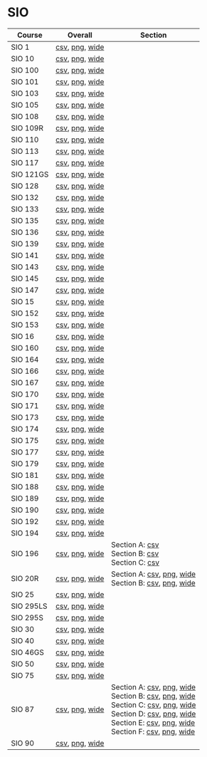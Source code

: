 # SIO

| Course | Overall | Section |
| ------ | ------- | ------- |
| SIO 1 | [csv](https://github.com/UCSD-Historical-Enrollment-Data/2024Fall/blob/main/overall/SIO%201.csv), [png](https://raw.githubusercontent.com/UCSD-Historical-Enrollment-Data/2024Fall/main/plot_overall/SIO%201.png), [wide](https://raw.githubusercontent.com/UCSD-Historical-Enrollment-Data/2024Fall/main/plot_overall_wide/SIO%201.png) |  |
| SIO 10 | [csv](https://github.com/UCSD-Historical-Enrollment-Data/2024Fall/blob/main/overall/SIO%2010.csv), [png](https://raw.githubusercontent.com/UCSD-Historical-Enrollment-Data/2024Fall/main/plot_overall/SIO%2010.png), [wide](https://raw.githubusercontent.com/UCSD-Historical-Enrollment-Data/2024Fall/main/plot_overall_wide/SIO%2010.png) |  |
| SIO 100 | [csv](https://github.com/UCSD-Historical-Enrollment-Data/2024Fall/blob/main/overall/SIO%20100.csv), [png](https://raw.githubusercontent.com/UCSD-Historical-Enrollment-Data/2024Fall/main/plot_overall/SIO%20100.png), [wide](https://raw.githubusercontent.com/UCSD-Historical-Enrollment-Data/2024Fall/main/plot_overall_wide/SIO%20100.png) |  |
| SIO 101 | [csv](https://github.com/UCSD-Historical-Enrollment-Data/2024Fall/blob/main/overall/SIO%20101.csv), [png](https://raw.githubusercontent.com/UCSD-Historical-Enrollment-Data/2024Fall/main/plot_overall/SIO%20101.png), [wide](https://raw.githubusercontent.com/UCSD-Historical-Enrollment-Data/2024Fall/main/plot_overall_wide/SIO%20101.png) |  |
| SIO 103 | [csv](https://github.com/UCSD-Historical-Enrollment-Data/2024Fall/blob/main/overall/SIO%20103.csv), [png](https://raw.githubusercontent.com/UCSD-Historical-Enrollment-Data/2024Fall/main/plot_overall/SIO%20103.png), [wide](https://raw.githubusercontent.com/UCSD-Historical-Enrollment-Data/2024Fall/main/plot_overall_wide/SIO%20103.png) |  |
| SIO 105 | [csv](https://github.com/UCSD-Historical-Enrollment-Data/2024Fall/blob/main/overall/SIO%20105.csv), [png](https://raw.githubusercontent.com/UCSD-Historical-Enrollment-Data/2024Fall/main/plot_overall/SIO%20105.png), [wide](https://raw.githubusercontent.com/UCSD-Historical-Enrollment-Data/2024Fall/main/plot_overall_wide/SIO%20105.png) |  |
| SIO 108 | [csv](https://github.com/UCSD-Historical-Enrollment-Data/2024Fall/blob/main/overall/SIO%20108.csv), [png](https://raw.githubusercontent.com/UCSD-Historical-Enrollment-Data/2024Fall/main/plot_overall/SIO%20108.png), [wide](https://raw.githubusercontent.com/UCSD-Historical-Enrollment-Data/2024Fall/main/plot_overall_wide/SIO%20108.png) |  |
| SIO 109R | [csv](https://github.com/UCSD-Historical-Enrollment-Data/2024Fall/blob/main/overall/SIO%20109R.csv), [png](https://raw.githubusercontent.com/UCSD-Historical-Enrollment-Data/2024Fall/main/plot_overall/SIO%20109R.png), [wide](https://raw.githubusercontent.com/UCSD-Historical-Enrollment-Data/2024Fall/main/plot_overall_wide/SIO%20109R.png) |  |
| SIO 110 | [csv](https://github.com/UCSD-Historical-Enrollment-Data/2024Fall/blob/main/overall/SIO%20110.csv), [png](https://raw.githubusercontent.com/UCSD-Historical-Enrollment-Data/2024Fall/main/plot_overall/SIO%20110.png), [wide](https://raw.githubusercontent.com/UCSD-Historical-Enrollment-Data/2024Fall/main/plot_overall_wide/SIO%20110.png) |  |
| SIO 113 | [csv](https://github.com/UCSD-Historical-Enrollment-Data/2024Fall/blob/main/overall/SIO%20113.csv), [png](https://raw.githubusercontent.com/UCSD-Historical-Enrollment-Data/2024Fall/main/plot_overall/SIO%20113.png), [wide](https://raw.githubusercontent.com/UCSD-Historical-Enrollment-Data/2024Fall/main/plot_overall_wide/SIO%20113.png) |  |
| SIO 117 | [csv](https://github.com/UCSD-Historical-Enrollment-Data/2024Fall/blob/main/overall/SIO%20117.csv), [png](https://raw.githubusercontent.com/UCSD-Historical-Enrollment-Data/2024Fall/main/plot_overall/SIO%20117.png), [wide](https://raw.githubusercontent.com/UCSD-Historical-Enrollment-Data/2024Fall/main/plot_overall_wide/SIO%20117.png) |  |
| SIO 121GS | [csv](https://github.com/UCSD-Historical-Enrollment-Data/2024Fall/blob/main/overall/SIO%20121GS.csv), [png](https://raw.githubusercontent.com/UCSD-Historical-Enrollment-Data/2024Fall/main/plot_overall/SIO%20121GS.png), [wide](https://raw.githubusercontent.com/UCSD-Historical-Enrollment-Data/2024Fall/main/plot_overall_wide/SIO%20121GS.png) |  |
| SIO 128 | [csv](https://github.com/UCSD-Historical-Enrollment-Data/2024Fall/blob/main/overall/SIO%20128.csv), [png](https://raw.githubusercontent.com/UCSD-Historical-Enrollment-Data/2024Fall/main/plot_overall/SIO%20128.png), [wide](https://raw.githubusercontent.com/UCSD-Historical-Enrollment-Data/2024Fall/main/plot_overall_wide/SIO%20128.png) |  |
| SIO 132 | [csv](https://github.com/UCSD-Historical-Enrollment-Data/2024Fall/blob/main/overall/SIO%20132.csv), [png](https://raw.githubusercontent.com/UCSD-Historical-Enrollment-Data/2024Fall/main/plot_overall/SIO%20132.png), [wide](https://raw.githubusercontent.com/UCSD-Historical-Enrollment-Data/2024Fall/main/plot_overall_wide/SIO%20132.png) |  |
| SIO 133 | [csv](https://github.com/UCSD-Historical-Enrollment-Data/2024Fall/blob/main/overall/SIO%20133.csv), [png](https://raw.githubusercontent.com/UCSD-Historical-Enrollment-Data/2024Fall/main/plot_overall/SIO%20133.png), [wide](https://raw.githubusercontent.com/UCSD-Historical-Enrollment-Data/2024Fall/main/plot_overall_wide/SIO%20133.png) |  |
| SIO 135 | [csv](https://github.com/UCSD-Historical-Enrollment-Data/2024Fall/blob/main/overall/SIO%20135.csv), [png](https://raw.githubusercontent.com/UCSD-Historical-Enrollment-Data/2024Fall/main/plot_overall/SIO%20135.png), [wide](https://raw.githubusercontent.com/UCSD-Historical-Enrollment-Data/2024Fall/main/plot_overall_wide/SIO%20135.png) |  |
| SIO 136 | [csv](https://github.com/UCSD-Historical-Enrollment-Data/2024Fall/blob/main/overall/SIO%20136.csv), [png](https://raw.githubusercontent.com/UCSD-Historical-Enrollment-Data/2024Fall/main/plot_overall/SIO%20136.png), [wide](https://raw.githubusercontent.com/UCSD-Historical-Enrollment-Data/2024Fall/main/plot_overall_wide/SIO%20136.png) |  |
| SIO 139 | [csv](https://github.com/UCSD-Historical-Enrollment-Data/2024Fall/blob/main/overall/SIO%20139.csv), [png](https://raw.githubusercontent.com/UCSD-Historical-Enrollment-Data/2024Fall/main/plot_overall/SIO%20139.png), [wide](https://raw.githubusercontent.com/UCSD-Historical-Enrollment-Data/2024Fall/main/plot_overall_wide/SIO%20139.png) |  |
| SIO 141 | [csv](https://github.com/UCSD-Historical-Enrollment-Data/2024Fall/blob/main/overall/SIO%20141.csv), [png](https://raw.githubusercontent.com/UCSD-Historical-Enrollment-Data/2024Fall/main/plot_overall/SIO%20141.png), [wide](https://raw.githubusercontent.com/UCSD-Historical-Enrollment-Data/2024Fall/main/plot_overall_wide/SIO%20141.png) |  |
| SIO 143 | [csv](https://github.com/UCSD-Historical-Enrollment-Data/2024Fall/blob/main/overall/SIO%20143.csv), [png](https://raw.githubusercontent.com/UCSD-Historical-Enrollment-Data/2024Fall/main/plot_overall/SIO%20143.png), [wide](https://raw.githubusercontent.com/UCSD-Historical-Enrollment-Data/2024Fall/main/plot_overall_wide/SIO%20143.png) |  |
| SIO 145 | [csv](https://github.com/UCSD-Historical-Enrollment-Data/2024Fall/blob/main/overall/SIO%20145.csv), [png](https://raw.githubusercontent.com/UCSD-Historical-Enrollment-Data/2024Fall/main/plot_overall/SIO%20145.png), [wide](https://raw.githubusercontent.com/UCSD-Historical-Enrollment-Data/2024Fall/main/plot_overall_wide/SIO%20145.png) |  |
| SIO 147 | [csv](https://github.com/UCSD-Historical-Enrollment-Data/2024Fall/blob/main/overall/SIO%20147.csv), [png](https://raw.githubusercontent.com/UCSD-Historical-Enrollment-Data/2024Fall/main/plot_overall/SIO%20147.png), [wide](https://raw.githubusercontent.com/UCSD-Historical-Enrollment-Data/2024Fall/main/plot_overall_wide/SIO%20147.png) |  |
| SIO 15 | [csv](https://github.com/UCSD-Historical-Enrollment-Data/2024Fall/blob/main/overall/SIO%2015.csv), [png](https://raw.githubusercontent.com/UCSD-Historical-Enrollment-Data/2024Fall/main/plot_overall/SIO%2015.png), [wide](https://raw.githubusercontent.com/UCSD-Historical-Enrollment-Data/2024Fall/main/plot_overall_wide/SIO%2015.png) |  |
| SIO 152 | [csv](https://github.com/UCSD-Historical-Enrollment-Data/2024Fall/blob/main/overall/SIO%20152.csv), [png](https://raw.githubusercontent.com/UCSD-Historical-Enrollment-Data/2024Fall/main/plot_overall/SIO%20152.png), [wide](https://raw.githubusercontent.com/UCSD-Historical-Enrollment-Data/2024Fall/main/plot_overall_wide/SIO%20152.png) |  |
| SIO 153 | [csv](https://github.com/UCSD-Historical-Enrollment-Data/2024Fall/blob/main/overall/SIO%20153.csv), [png](https://raw.githubusercontent.com/UCSD-Historical-Enrollment-Data/2024Fall/main/plot_overall/SIO%20153.png), [wide](https://raw.githubusercontent.com/UCSD-Historical-Enrollment-Data/2024Fall/main/plot_overall_wide/SIO%20153.png) |  |
| SIO 16 | [csv](https://github.com/UCSD-Historical-Enrollment-Data/2024Fall/blob/main/overall/SIO%2016.csv), [png](https://raw.githubusercontent.com/UCSD-Historical-Enrollment-Data/2024Fall/main/plot_overall/SIO%2016.png), [wide](https://raw.githubusercontent.com/UCSD-Historical-Enrollment-Data/2024Fall/main/plot_overall_wide/SIO%2016.png) |  |
| SIO 160 | [csv](https://github.com/UCSD-Historical-Enrollment-Data/2024Fall/blob/main/overall/SIO%20160.csv), [png](https://raw.githubusercontent.com/UCSD-Historical-Enrollment-Data/2024Fall/main/plot_overall/SIO%20160.png), [wide](https://raw.githubusercontent.com/UCSD-Historical-Enrollment-Data/2024Fall/main/plot_overall_wide/SIO%20160.png) |  |
| SIO 164 | [csv](https://github.com/UCSD-Historical-Enrollment-Data/2024Fall/blob/main/overall/SIO%20164.csv), [png](https://raw.githubusercontent.com/UCSD-Historical-Enrollment-Data/2024Fall/main/plot_overall/SIO%20164.png), [wide](https://raw.githubusercontent.com/UCSD-Historical-Enrollment-Data/2024Fall/main/plot_overall_wide/SIO%20164.png) |  |
| SIO 166 | [csv](https://github.com/UCSD-Historical-Enrollment-Data/2024Fall/blob/main/overall/SIO%20166.csv), [png](https://raw.githubusercontent.com/UCSD-Historical-Enrollment-Data/2024Fall/main/plot_overall/SIO%20166.png), [wide](https://raw.githubusercontent.com/UCSD-Historical-Enrollment-Data/2024Fall/main/plot_overall_wide/SIO%20166.png) |  |
| SIO 167 | [csv](https://github.com/UCSD-Historical-Enrollment-Data/2024Fall/blob/main/overall/SIO%20167.csv), [png](https://raw.githubusercontent.com/UCSD-Historical-Enrollment-Data/2024Fall/main/plot_overall/SIO%20167.png), [wide](https://raw.githubusercontent.com/UCSD-Historical-Enrollment-Data/2024Fall/main/plot_overall_wide/SIO%20167.png) |  |
| SIO 170 | [csv](https://github.com/UCSD-Historical-Enrollment-Data/2024Fall/blob/main/overall/SIO%20170.csv), [png](https://raw.githubusercontent.com/UCSD-Historical-Enrollment-Data/2024Fall/main/plot_overall/SIO%20170.png), [wide](https://raw.githubusercontent.com/UCSD-Historical-Enrollment-Data/2024Fall/main/plot_overall_wide/SIO%20170.png) |  |
| SIO 171 | [csv](https://github.com/UCSD-Historical-Enrollment-Data/2024Fall/blob/main/overall/SIO%20171.csv), [png](https://raw.githubusercontent.com/UCSD-Historical-Enrollment-Data/2024Fall/main/plot_overall/SIO%20171.png), [wide](https://raw.githubusercontent.com/UCSD-Historical-Enrollment-Data/2024Fall/main/plot_overall_wide/SIO%20171.png) |  |
| SIO 173 | [csv](https://github.com/UCSD-Historical-Enrollment-Data/2024Fall/blob/main/overall/SIO%20173.csv), [png](https://raw.githubusercontent.com/UCSD-Historical-Enrollment-Data/2024Fall/main/plot_overall/SIO%20173.png), [wide](https://raw.githubusercontent.com/UCSD-Historical-Enrollment-Data/2024Fall/main/plot_overall_wide/SIO%20173.png) |  |
| SIO 174 | [csv](https://github.com/UCSD-Historical-Enrollment-Data/2024Fall/blob/main/overall/SIO%20174.csv), [png](https://raw.githubusercontent.com/UCSD-Historical-Enrollment-Data/2024Fall/main/plot_overall/SIO%20174.png), [wide](https://raw.githubusercontent.com/UCSD-Historical-Enrollment-Data/2024Fall/main/plot_overall_wide/SIO%20174.png) |  |
| SIO 175 | [csv](https://github.com/UCSD-Historical-Enrollment-Data/2024Fall/blob/main/overall/SIO%20175.csv), [png](https://raw.githubusercontent.com/UCSD-Historical-Enrollment-Data/2024Fall/main/plot_overall/SIO%20175.png), [wide](https://raw.githubusercontent.com/UCSD-Historical-Enrollment-Data/2024Fall/main/plot_overall_wide/SIO%20175.png) |  |
| SIO 177 | [csv](https://github.com/UCSD-Historical-Enrollment-Data/2024Fall/blob/main/overall/SIO%20177.csv), [png](https://raw.githubusercontent.com/UCSD-Historical-Enrollment-Data/2024Fall/main/plot_overall/SIO%20177.png), [wide](https://raw.githubusercontent.com/UCSD-Historical-Enrollment-Data/2024Fall/main/plot_overall_wide/SIO%20177.png) |  |
| SIO 179 | [csv](https://github.com/UCSD-Historical-Enrollment-Data/2024Fall/blob/main/overall/SIO%20179.csv), [png](https://raw.githubusercontent.com/UCSD-Historical-Enrollment-Data/2024Fall/main/plot_overall/SIO%20179.png), [wide](https://raw.githubusercontent.com/UCSD-Historical-Enrollment-Data/2024Fall/main/plot_overall_wide/SIO%20179.png) |  |
| SIO 181 | [csv](https://github.com/UCSD-Historical-Enrollment-Data/2024Fall/blob/main/overall/SIO%20181.csv), [png](https://raw.githubusercontent.com/UCSD-Historical-Enrollment-Data/2024Fall/main/plot_overall/SIO%20181.png), [wide](https://raw.githubusercontent.com/UCSD-Historical-Enrollment-Data/2024Fall/main/plot_overall_wide/SIO%20181.png) |  |
| SIO 188 | [csv](https://github.com/UCSD-Historical-Enrollment-Data/2024Fall/blob/main/overall/SIO%20188.csv), [png](https://raw.githubusercontent.com/UCSD-Historical-Enrollment-Data/2024Fall/main/plot_overall/SIO%20188.png), [wide](https://raw.githubusercontent.com/UCSD-Historical-Enrollment-Data/2024Fall/main/plot_overall_wide/SIO%20188.png) |  |
| SIO 189 | [csv](https://github.com/UCSD-Historical-Enrollment-Data/2024Fall/blob/main/overall/SIO%20189.csv), [png](https://raw.githubusercontent.com/UCSD-Historical-Enrollment-Data/2024Fall/main/plot_overall/SIO%20189.png), [wide](https://raw.githubusercontent.com/UCSD-Historical-Enrollment-Data/2024Fall/main/plot_overall_wide/SIO%20189.png) |  |
| SIO 190 | [csv](https://github.com/UCSD-Historical-Enrollment-Data/2024Fall/blob/main/overall/SIO%20190.csv), [png](https://raw.githubusercontent.com/UCSD-Historical-Enrollment-Data/2024Fall/main/plot_overall/SIO%20190.png), [wide](https://raw.githubusercontent.com/UCSD-Historical-Enrollment-Data/2024Fall/main/plot_overall_wide/SIO%20190.png) |  |
| SIO 192 | [csv](https://github.com/UCSD-Historical-Enrollment-Data/2024Fall/blob/main/overall/SIO%20192.csv), [png](https://raw.githubusercontent.com/UCSD-Historical-Enrollment-Data/2024Fall/main/plot_overall/SIO%20192.png), [wide](https://raw.githubusercontent.com/UCSD-Historical-Enrollment-Data/2024Fall/main/plot_overall_wide/SIO%20192.png) |  |
| SIO 194 | [csv](https://github.com/UCSD-Historical-Enrollment-Data/2024Fall/blob/main/overall/SIO%20194.csv), [png](https://raw.githubusercontent.com/UCSD-Historical-Enrollment-Data/2024Fall/main/plot_overall/SIO%20194.png), [wide](https://raw.githubusercontent.com/UCSD-Historical-Enrollment-Data/2024Fall/main/plot_overall_wide/SIO%20194.png) |  |
| SIO 196 | [csv](https://github.com/UCSD-Historical-Enrollment-Data/2024Fall/blob/main/overall/SIO%20196.csv), [png](https://raw.githubusercontent.com/UCSD-Historical-Enrollment-Data/2024Fall/main/plot_overall/SIO%20196.png), [wide](https://raw.githubusercontent.com/UCSD-Historical-Enrollment-Data/2024Fall/main/plot_overall_wide/SIO%20196.png) | Section A: [csv](https://github.com/UCSD-Historical-Enrollment-Data/2024Fall/blob/main/section/SIO%20196_A.csv)<br>Section B: [csv](https://github.com/UCSD-Historical-Enrollment-Data/2024Fall/blob/main/section/SIO%20196_B.csv)<br>Section C: [csv](https://github.com/UCSD-Historical-Enrollment-Data/2024Fall/blob/main/section/SIO%20196_C.csv) |
| SIO 20R | [csv](https://github.com/UCSD-Historical-Enrollment-Data/2024Fall/blob/main/overall/SIO%2020R.csv), [png](https://raw.githubusercontent.com/UCSD-Historical-Enrollment-Data/2024Fall/main/plot_overall/SIO%2020R.png), [wide](https://raw.githubusercontent.com/UCSD-Historical-Enrollment-Data/2024Fall/main/plot_overall_wide/SIO%2020R.png) | Section A: [csv](https://github.com/UCSD-Historical-Enrollment-Data/2024Fall/blob/main/section/SIO%2020R_A.csv), [png](https://raw.githubusercontent.com/UCSD-Historical-Enrollment-Data/2024Fall/main/plot_section/SIO%2020R_A.png), [wide](https://raw.githubusercontent.com/UCSD-Historical-Enrollment-Data/2024Fall/main/plot_section_wide/SIO%2020R_A.png)<br>Section B: [csv](https://github.com/UCSD-Historical-Enrollment-Data/2024Fall/blob/main/section/SIO%2020R_B.csv), [png](https://raw.githubusercontent.com/UCSD-Historical-Enrollment-Data/2024Fall/main/plot_section/SIO%2020R_B.png), [wide](https://raw.githubusercontent.com/UCSD-Historical-Enrollment-Data/2024Fall/main/plot_section_wide/SIO%2020R_B.png) |
| SIO 25 | [csv](https://github.com/UCSD-Historical-Enrollment-Data/2024Fall/blob/main/overall/SIO%2025.csv), [png](https://raw.githubusercontent.com/UCSD-Historical-Enrollment-Data/2024Fall/main/plot_overall/SIO%2025.png), [wide](https://raw.githubusercontent.com/UCSD-Historical-Enrollment-Data/2024Fall/main/plot_overall_wide/SIO%2025.png) |  |
| SIO 295LS | [csv](https://github.com/UCSD-Historical-Enrollment-Data/2024Fall/blob/main/overall/SIO%20295LS.csv), [png](https://raw.githubusercontent.com/UCSD-Historical-Enrollment-Data/2024Fall/main/plot_overall/SIO%20295LS.png), [wide](https://raw.githubusercontent.com/UCSD-Historical-Enrollment-Data/2024Fall/main/plot_overall_wide/SIO%20295LS.png) |  |
| SIO 295S | [csv](https://github.com/UCSD-Historical-Enrollment-Data/2024Fall/blob/main/overall/SIO%20295S.csv), [png](https://raw.githubusercontent.com/UCSD-Historical-Enrollment-Data/2024Fall/main/plot_overall/SIO%20295S.png), [wide](https://raw.githubusercontent.com/UCSD-Historical-Enrollment-Data/2024Fall/main/plot_overall_wide/SIO%20295S.png) |  |
| SIO 30 | [csv](https://github.com/UCSD-Historical-Enrollment-Data/2024Fall/blob/main/overall/SIO%2030.csv), [png](https://raw.githubusercontent.com/UCSD-Historical-Enrollment-Data/2024Fall/main/plot_overall/SIO%2030.png), [wide](https://raw.githubusercontent.com/UCSD-Historical-Enrollment-Data/2024Fall/main/plot_overall_wide/SIO%2030.png) |  |
| SIO 40 | [csv](https://github.com/UCSD-Historical-Enrollment-Data/2024Fall/blob/main/overall/SIO%2040.csv), [png](https://raw.githubusercontent.com/UCSD-Historical-Enrollment-Data/2024Fall/main/plot_overall/SIO%2040.png), [wide](https://raw.githubusercontent.com/UCSD-Historical-Enrollment-Data/2024Fall/main/plot_overall_wide/SIO%2040.png) |  |
| SIO 46GS | [csv](https://github.com/UCSD-Historical-Enrollment-Data/2024Fall/blob/main/overall/SIO%2046GS.csv), [png](https://raw.githubusercontent.com/UCSD-Historical-Enrollment-Data/2024Fall/main/plot_overall/SIO%2046GS.png), [wide](https://raw.githubusercontent.com/UCSD-Historical-Enrollment-Data/2024Fall/main/plot_overall_wide/SIO%2046GS.png) |  |
| SIO 50 | [csv](https://github.com/UCSD-Historical-Enrollment-Data/2024Fall/blob/main/overall/SIO%2050.csv), [png](https://raw.githubusercontent.com/UCSD-Historical-Enrollment-Data/2024Fall/main/plot_overall/SIO%2050.png), [wide](https://raw.githubusercontent.com/UCSD-Historical-Enrollment-Data/2024Fall/main/plot_overall_wide/SIO%2050.png) |  |
| SIO 75 | [csv](https://github.com/UCSD-Historical-Enrollment-Data/2024Fall/blob/main/overall/SIO%2075.csv), [png](https://raw.githubusercontent.com/UCSD-Historical-Enrollment-Data/2024Fall/main/plot_overall/SIO%2075.png), [wide](https://raw.githubusercontent.com/UCSD-Historical-Enrollment-Data/2024Fall/main/plot_overall_wide/SIO%2075.png) |  |
| SIO 87 | [csv](https://github.com/UCSD-Historical-Enrollment-Data/2024Fall/blob/main/overall/SIO%2087.csv), [png](https://raw.githubusercontent.com/UCSD-Historical-Enrollment-Data/2024Fall/main/plot_overall/SIO%2087.png), [wide](https://raw.githubusercontent.com/UCSD-Historical-Enrollment-Data/2024Fall/main/plot_overall_wide/SIO%2087.png) | Section A: [csv](https://github.com/UCSD-Historical-Enrollment-Data/2024Fall/blob/main/section/SIO%2087_A.csv), [png](https://raw.githubusercontent.com/UCSD-Historical-Enrollment-Data/2024Fall/main/plot_section/SIO%2087_A.png), [wide](https://raw.githubusercontent.com/UCSD-Historical-Enrollment-Data/2024Fall/main/plot_section_wide/SIO%2087_A.png)<br>Section B: [csv](https://github.com/UCSD-Historical-Enrollment-Data/2024Fall/blob/main/section/SIO%2087_B.csv), [png](https://raw.githubusercontent.com/UCSD-Historical-Enrollment-Data/2024Fall/main/plot_section/SIO%2087_B.png), [wide](https://raw.githubusercontent.com/UCSD-Historical-Enrollment-Data/2024Fall/main/plot_section_wide/SIO%2087_B.png)<br>Section C: [csv](https://github.com/UCSD-Historical-Enrollment-Data/2024Fall/blob/main/section/SIO%2087_C.csv), [png](https://raw.githubusercontent.com/UCSD-Historical-Enrollment-Data/2024Fall/main/plot_section/SIO%2087_C.png), [wide](https://raw.githubusercontent.com/UCSD-Historical-Enrollment-Data/2024Fall/main/plot_section_wide/SIO%2087_C.png)<br>Section D: [csv](https://github.com/UCSD-Historical-Enrollment-Data/2024Fall/blob/main/section/SIO%2087_D.csv), [png](https://raw.githubusercontent.com/UCSD-Historical-Enrollment-Data/2024Fall/main/plot_section/SIO%2087_D.png), [wide](https://raw.githubusercontent.com/UCSD-Historical-Enrollment-Data/2024Fall/main/plot_section_wide/SIO%2087_D.png)<br>Section E: [csv](https://github.com/UCSD-Historical-Enrollment-Data/2024Fall/blob/main/section/SIO%2087_E.csv), [png](https://raw.githubusercontent.com/UCSD-Historical-Enrollment-Data/2024Fall/main/plot_section/SIO%2087_E.png), [wide](https://raw.githubusercontent.com/UCSD-Historical-Enrollment-Data/2024Fall/main/plot_section_wide/SIO%2087_E.png)<br>Section F: [csv](https://github.com/UCSD-Historical-Enrollment-Data/2024Fall/blob/main/section/SIO%2087_F.csv), [png](https://raw.githubusercontent.com/UCSD-Historical-Enrollment-Data/2024Fall/main/plot_section/SIO%2087_F.png), [wide](https://raw.githubusercontent.com/UCSD-Historical-Enrollment-Data/2024Fall/main/plot_section_wide/SIO%2087_F.png) |
| SIO 90 | [csv](https://github.com/UCSD-Historical-Enrollment-Data/2024Fall/blob/main/overall/SIO%2090.csv), [png](https://raw.githubusercontent.com/UCSD-Historical-Enrollment-Data/2024Fall/main/plot_overall/SIO%2090.png), [wide](https://raw.githubusercontent.com/UCSD-Historical-Enrollment-Data/2024Fall/main/plot_overall_wide/SIO%2090.png) |  |
